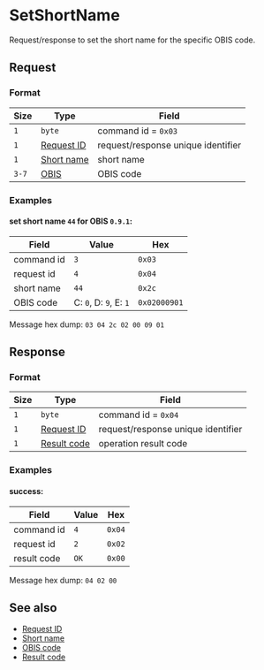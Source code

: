 # SetShortName

Request/response to set the short name for the specific OBIS code.


## Request

### Format

| Size  | Type                                 | Field                              |
| ----- | ------------------------------------ | ---------------------------------- |
| `1`   | `byte`                               | command id = `0x03`                |
| `1`   | [Request ID](../types.md#request-id) | request/response unique identifier |
| `1`   | [Short name](../types.md#short-name) | short name                         |
| `3-7` | [OBIS](../types.md#obis)             | OBIS code                          |

### Examples

#### set short name `44` for OBIS `0.9.1`:

| Field      | Value                  | Hex          |
| ---------- | ---------------------- | ------------ |
| command id | `3`                    | `0x03`       |
| request id | `4`                    | `0x04`       |
| short name | `44`                   | `0x2c`       |
| OBIS code  | C: `0`, D: `9`, E: `1` | `0x02000901` |

Message hex dump: `03 04 2c 02 00 09 01`


## Response

### Format

| Size | Type                                   | Field                              |
| ---- | -------------------------------------- | ---------------------------------- |
| `1`  | `byte`                                 | command id = `0x04`                |
| `1`  | [Request ID](../types.md#request-id)   | request/response unique identifier |
| `1`  | [Result code](../types.md#result-code) | operation result code              |

### Examples

#### success:

| Field       | Value | Hex    |
| ----------- | ----- | ------ |
| command id  | `4`   | `0x04` |
| request id  | `2`   | `0x02` |
| result code | `OK`  | `0x00` |

Message hex dump: `04 02 00`


## See also

* [Request ID](../types.md#request-id)
* [Short name](../types.md#short-name)
* [OBIS code](../types.md#obis)
* [Result code](../types.md#result-code)
